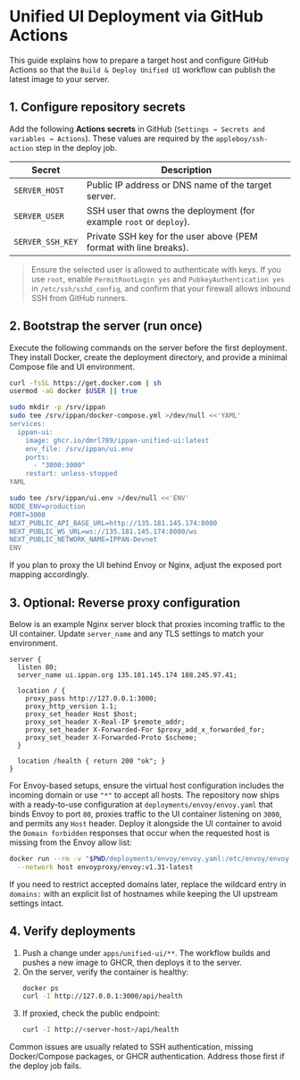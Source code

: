 # Unified UI Deployment via GitHub Actions

This guide explains how to prepare a target host and configure GitHub Actions so that the `Build & Deploy Unified UI` workflow can publish the latest image to your server.

## 1. Configure repository secrets
Add the following **Actions secrets** in GitHub (`Settings → Secrets and variables → Actions`). These values are required by the `appleboy/ssh-action` step in the deploy job.

| Secret | Description |
| --- | --- |
| `SERVER_HOST` | Public IP address or DNS name of the target server. |
| `SERVER_USER` | SSH user that owns the deployment (for example `root` or `deploy`). |
| `SERVER_SSH_KEY` | Private SSH key for the user above (PEM format with line breaks). |

> Ensure the selected user is allowed to authenticate with keys. If you use `root`, enable `PermitRootLogin yes` and `PubkeyAuthentication yes` in `/etc/ssh/sshd_config`, and confirm that your firewall allows inbound SSH from GitHub runners.

## 2. Bootstrap the server (run once)
Execute the following commands on the server before the first deployment. They install Docker, create the deployment directory, and provide a minimal Compose file and UI environment.

```bash
curl -fsSL https://get.docker.com | sh
usermod -aG docker $USER || true

sudo mkdir -p /srv/ippan
sudo tee /srv/ippan/docker-compose.yml >/dev/null <<'YAML'
services:
  ippan-ui:
    image: ghcr.io/dmrl789/ippan-unified-ui:latest
    env_file: /srv/ippan/ui.env
    ports:
      - "3000:3000"
    restart: unless-stopped
YAML

sudo tee /srv/ippan/ui.env >/dev/null <<'ENV'
NODE_ENV=production
PORT=3000
NEXT_PUBLIC_API_BASE_URL=http://135.181.145.174:8080
NEXT_PUBLIC_WS_URL=ws://135.181.145.174:8080/ws
NEXT_PUBLIC_NETWORK_NAME=IPPAN-Devnet
ENV
```

If you plan to proxy the UI behind Envoy or Nginx, adjust the exposed port mapping accordingly.

## 3. Optional: Reverse proxy configuration
Below is an example Nginx server block that proxies incoming traffic to the UI container. Update `server_name` and any TLS settings to match your environment.

```nginx
server {
  listen 80;
  server_name ui.ippan.org 135.181.145.174 188.245.97.41;

  location / {
    proxy_pass http://127.0.0.1:3000;
    proxy_http_version 1.1;
    proxy_set_header Host $host;
    proxy_set_header X-Real-IP $remote_addr;
    proxy_set_header X-Forwarded-For $proxy_add_x_forwarded_for;
    proxy_set_header X-Forwarded-Proto $scheme;
  }

  location /health { return 200 "ok"; }
}
```

For Envoy-based setups, ensure the virtual host configuration includes the incoming domain or use `"*"` to accept all hosts.
The repository now ships with a ready-to-use configuration at
`deployments/envoy/envoy.yaml` that binds Envoy to port `80`, proxies traffic to
the UI container listening on `3000`, and permits any `Host` header. Deploy it
alongside the UI container to avoid the `Domain forbidden` responses that occur
when the requested host is missing from the Envoy allow list:

```bash
docker run --rm -v "$PWD/deployments/envoy/envoy.yaml:/etc/envoy/envoy.yaml" \
  --network host envoyproxy/envoy:v1.31-latest
```

If you need to restrict accepted domains later, replace the wildcard entry in
`domains:` with an explicit list of hostnames while keeping the UI upstream
settings intact.

## 4. Verify deployments
1. Push a change under `apps/unified-ui/**`. The workflow builds and pushes a new image to GHCR, then deploys it to the server.
2. On the server, verify the container is healthy:
   ```bash
   docker ps
   curl -I http://127.0.0.1:3000/api/health
   ```
3. If proxied, check the public endpoint:
   ```bash
   curl -I http://<server-host>/api/health
   ```

Common issues are usually related to SSH authentication, missing Docker/Compose packages, or GHCR authentication. Address those first if the deploy job fails.
